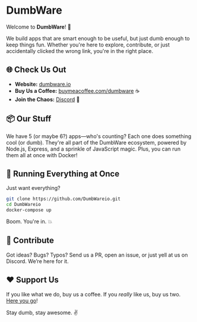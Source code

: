 # DumbWare

Welcome to **DumbWare**! 🚀

We build apps that are smart enough to be useful, but just dumb enough to keep things fun. Whether you're here to explore, contribute, or just accidentally clicked the wrong link, you're in the right place.

## 🌐 Check Us Out
- **Website:** [dumbware.io](https://www.dumbware.io/)
- **Buy Us a Coffee:** [buymeacoffee.com/dumbware](https://buymeacoffee.com/dumbware) ☕
- **Join the Chaos:** [Discord](https://discord.gg/zJutzxWyq2) 💬

## 📦 Our Stuff
We have 5 (or maybe 6?) apps—who's counting? Each one does something cool (or dumb). They're all part of the DumbWare ecosystem, powered by Node.js, Express, and a sprinkle of JavaScript magic. Plus, you can run them all at once with Docker!

## 🐳 Running Everything at Once
Just want everything?

```bash
git clone https://github.com/DumbWareio.git
cd DumbWareio
docker-compose up
```

Boom. You're in. 💥

## 🤝 Contribute
Got ideas? Bugs? Typos? Send us a PR, open an issue, or just yell at us on Discord. We’re here for it.

## ❤️ Support Us
If you like what we do, buy us a coffee. If you *really* like us, buy us two. [Here you go](https://buymeacoffee.com/dumbware)!

Stay dumb, stay awesome. ✌️

